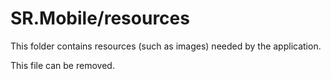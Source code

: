 # SR.Mobile/resources

This folder contains resources (such as images) needed by the application. 

This file can be removed.
